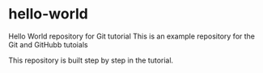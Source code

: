 # hello-world
Hello World repository for Git tutorial
This is an example repository for the Git and GitHubb tutoials

This repository is built step by step in the tutorial.
